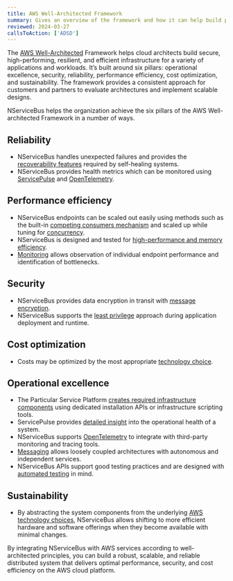 ```yaml
---
title: AWS Well-Architected Framework
summary: Gives an overview of the framework and how it can help build performant, resilient, and secure systems
reviewed: 2024-03-27
callsToAction: ['ADSD']
---
```


The [AWS Well-Architected](https://aws.amazon.com/architecture/well-architected) Framework helps cloud architects build secure, high-performing, resilient, and efficient infrastructure for a variety of applications and workloads. It’s built around six pillars: operational excellence, security, reliability, performance efficiency, cost optimization, and sustainability. The framework provides a consistent approach for customers and partners to evaluate architectures and implement scalable designs.

NServiceBus helps the organization achieve the six pillars of the AWS Well-architected Framework in a number of ways.

## Reliability

- NServiceBus handles unexpected failures and provides the [recoverability features](/nservicebus/recoverability/) required by self-healing systems.
- NServiceBus provides health metrics which can be monitored using [ServicePulse](/servicepulse/) and [OpenTelemetry](/nservicebus/operations/opentelemetry.md).

## Performance efficiency

- NServiceBus endpoints can be scaled out easily using methods such as the built-in [competing consumers mechanism](/nservicebus/scaling.md#scaling-out-to-multiple-nodes-competing-consumers) and scaled up while tuning for [concurrency](/nservicebus/operations/tuning.md).
- NServiceBus is designed and tested for [high-performance and memory efficiency](https://particular.net/blog/pipeline-and-closure-allocations).
- [Monitoring](/monitoring/) allows observation of individual endpoint performance and identification of bottlenecks.

## Security

- NServiceBus provides data encryption in transit with [message encryption](/nservicebus/security/property-encryption.md).
- NServiceBus supports the [least privilege](/nservicebus/operations/installers.md#when-to-run-installers) approach during application deployment and runtime.

## Cost optimization

- Costs may be optimized by the most appropriate [technology choice](/architecture/aws/#technology-choices).

## Operational excellence

- The Particular Service Platform [creates required infrastructure components](/nservicebus/operations/installers.md) using dedicated installation APIs or infrastructure scripting tools.
- ServicePulse provides [detailed insight](/servicepulse/) into the operational health of a system.
- NServiceBus supports [OpenTelemetry](/nservicebus/operations/opentelemetry.md) to integrate with third-party monitoring and tracing tools.
- [Messaging](/nservicebus/messaging/) allows loosely coupled architectures with autonomous and independent services.
- NServiceBus APIs support good testing practices and are designed with [automated testing](/nservicebus/testing/) in mind.

## Sustainability

- By abstracting the system components from the underlying [AWS technology choices](/architecture/aws/#technology-choices), NServiceBus allows shifting to more efficient hardware and software offerings when they become available with minimal changes.

By integrating NServiceBus with AWS services according to well-architected principles, you can build a robust, scalable, and reliable distributed system that delivers optimal performance, security, and cost efficiency on the AWS cloud platform.
